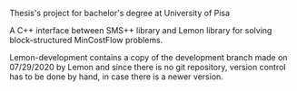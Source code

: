 
Thesis's project for bachelor's degree at University of Pisa

A C++ interface between SMS++ library and Lemon library for solving
block-structured MinCostFlow problems.

Lemon-development contains a copy of the development branch made on 07/29/2020 by Lemon and since there is no git repository, version control has to be done by hand, in case there is a newer version.
